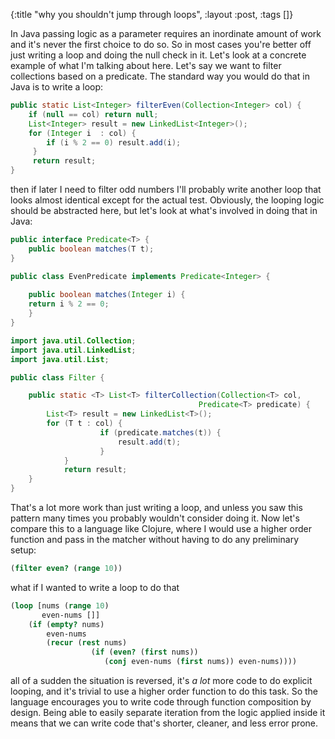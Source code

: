 {:title "why you shouldn't jump through loops", :layout :post, :tags []}

In Java passing logic as a parameter requires an inordinate amount of work and it's never the first choice to do so. So in most cases you're better off just writing a loop and doing the null check in it. Let's look at a concrete example of what I'm talking about here. Let's say we want to filter collections based on a predicate. The standard way you would do that in Java is to write a loop:
```java
public static List<Integer> filterEven(Collection<Integer> col) {
    if (null == col) return null;
    List<Integer> result = new LinkedList<Integer>();
    for (Integer i  : col) {			
        if (i % 2 == 0) result.add(i);			
     }		
     return result;
}
```
then if later I need to filter odd numbers I'll probably write another loop that looks almost identical except for the actual test. Obviously, the looping logic should be abstracted here, but let's look at what's involved in doing that in Java:
```java
public interface Predicate<T> {
    public boolean matches(T t);
}

public class EvenPredicate implements Predicate<Integer> {
	
    public boolean matches(Integer i) {
 	return i % 2 == 0; 
    }			
}

import java.util.Collection;
import java.util.LinkedList;
import java.util.List;

public class Filter {

    public static <T> List<T> filterCollection(Collection<T> col, 
                                          Predicate<T> predicate) {
        List<T> result = new LinkedList<T>();
	    for (T t : col) {			
                    if (predicate.matches(t)) {
                        result.add(t);
                    }
            }		
            return result;
    }
}
```
That's a lot more work than just writing a loop, and unless you saw this pattern many times you probably wouldn't consider doing it. Now let's compare this to a language like Clojure, where I would use a higher order function and pass in the matcher without having to do any preliminary setup:
```clojure
(filter even? (range 10))
```
what if I wanted to write a loop to do that
```clojure
(loop [nums (range 10)
       even-nums []]
    (if (empty? nums)
        even-nums
        (recur (rest nums) 
                  (if (even? (first nums)) 
                     (conj even-nums (first nums)) even-nums))))
```
all of a sudden the situation is reversed, it's _a lot_ more code to do explicit looping, and it's trivial to use a higher order function to do this task. So the language encourages you to write code through function composition by design. Being able to easily separate iteration from the logic applied inside it means that we can write code that's shorter, cleaner, and less error prone.

